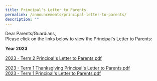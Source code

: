 ```yaml
---
title: Principal's Letter to Parents
permalink: /announcements/principal-letter-to-parents/
description: ""
---
```

Dear Parents/Guardians,   
Please click on the links below to view the Principal's Letter to Parents:  
  
**Year 2023**

[2023 - Term 2 Principal's Letter to Parents.pdf](/files/2023%20-%20Term%202%20Principals%20Letter%20to%20Parents.pdf)

[2023 - Term 1 Thanksgiving Principal's Letter to Parents.pdf](/files/2023%20-%20Term%201%20Thanksgiving%20Principals%20Letter%20to%20Parents.pdf)<br>
[2023 - Term 1 Principal's Letter to Parents.pdf](/files/2023%20-%20Term%201%20Principals%20Letter%20to%20Parents.pdf)<br>
